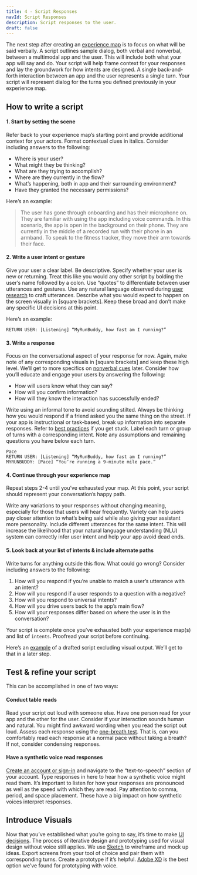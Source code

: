 ```yaml
---
title: 4 - Script Responses
navId: Script Responses
description: Script responses to the user.
draft: false
---
```


The next step after creating an [experience map](map-out-integration) is to focus on what will be said verbally. A script outlines sample dialog, both verbal and nonverbal, between a multimodal app and the user. This will include both what your app will say and do. Your script will help frame context for your responses and lay the groundwork for how intents are designed. A single back-and-forth interaction between an app and the user represents a single turn. Your script will represent dialog for the turns you defined previously in your experience map.

## How to write a script

#### 1. Start by setting the scene

Refer back to your experience map’s starting point and provide additional context for your actors. Format contextual clues in italics. Consider including answers to the following:

- Where is your user?
- What might they be thinking?
- What are they trying to accomplish?
- Where are they currently in the flow?
- What’s happening, both in app and their surrounding environment?
- Have they granted the necessary permissions?

Here’s an example:

> The user has gone through onboarding and has their microphone on. They are familiar with using the app including voice commands. In this scenario, the app is open in the background on their phone. They are currently in the middle of a recorded run with their phone in an armband. To speak to the fitness tracker, they move their arm towards their face.

#### 2. Write a user intent or gesture

Give your user a clear label. Be descriptive. Specify whether your user is new or returning. Treat this like you would any other script by bolding the user’s name followed by a colon. Use “quotes” to differentiate between user utterances and gestures. Use any natural language observed during [user research](/blog/user-research-for-voice-experiences) to craft utterances. Describe what you would expect to happen on the screen visually in [square brackets]. Keep these broad and don’t make any specific UI decisions at this point.

Here’s an example:

```none
RETURN USER: [Listening] “MyRunBuddy, how fast am I running?”
```

#### 3. Write a response

Focus on the conversational aspect of your response for now. Again, make note of any corresponding visuals in [square brackets] and keep these high level. We’ll get to more specifics on [nonverbal cues](tips-for-designing-visual-output) later. Consider how you’ll educate and engage your users by answering the following:

- How will users know what they can say?
- How will you confirm information?
- How will they know the interaction has successfully ended?

Write using an informal tone to avoid sounding stilted. Always be thinking how you would respond if a friend asked you the same thing on the street. If your app is instructional or task-based, break up information into separate responses. Refer to [best practices](tips-for-writing-dialog) if you get stuck. Label each turn or group of turns with a corresponding intent. Note any assumptions and remaining questions you have below each turn.

```none
Pace
RETURN USER: [Listening] “MyRunBuddy, how fast am I running?”
MYRUNBUDDY: [Pace] “You’re running a 9-minute mile pace.”
```

#### 4. Continue through your experience map

Repeat steps 2-4 until you’ve exhausted your map. At this point, your script should represent your conversation’s happy path.

Write any variations to your responses without changing meaning, especially for those that users will hear frequently. Variety can help users pay closer attention to what’s being said while also giving your assistant more personality. Include different utterances for the same intent. This will increase the likelihood that your natural language understanding (NLU) system can correctly infer user intent and help your app avoid dead ends.

#### 5. Look back at your list of intents & include alternate paths

Write turns for anything outside this flow. What could go wrong? Consider including answers to the following:

1. How will you respond if you’re unable to match a user’s utterance with an intent?
1. How will you respond if a user responds to a question with a negative?
1. How will you respond to universal intents?
1. How will you drive users back to the app’s main flow?
1. How will your responses differ based on where the user is in the conversation?

Your script is complete once you’ve exhausted both your experience map(s) and list of `intents`. Proofread your script before continuing.

Here’s an [example](https://www.dropbox.com/scl/fi/0weo35v72i901bynq2j8o/MyRunBuddy-MVP-Return-User-PUBLIC.paper?dl=0&rlkey=mzwmhjl00xznfaxxxo17kjjz1) of a drafted script excluding visual output. We’ll get to that in a later step.

## Test & refine your script

This can be accomplished in one of two ways:

#### Conduct table reads

Read your script out loud with someone else. Have one person read for your app and the other for the user. Consider if your interaction sounds human and natural. You might find awkward wording when you read the script out loud. Assess each response using the [one-breath test](https://developer.amazon.com/en-US/docs/alexa/alexa-design/relatable.html). That is, can you comfortably read each response at a normal pace without taking a breath? If not, consider condensing responses.

#### Have a synthetic voice read responses

[Create an account or sign-in](/create) and navigate to the “text-to-speech” section of your account. Type responses in here to hear how a synthetic voice might read them. It’s important to listen for how your responses are pronounced as well as the speed with which they are read. Pay attention to comma, period, and space placement. These have a big impact on how synthetic voices interpret responses.

## Introduce Visuals

Now that you’ve established what you’re going to say, it’s time to make [UI decisions](tips-for-designing-visual-output). The process of iterative design and prototyping used for visual design without voice still applies. We use [Sketch](https://www.sketch.com/) to wireframe and mock up ideas. Export screens from your tool of choice and pair them with corresponding turns. Create a prototype if it’s helpful. [Adobe XD](https://www.adobe.com/products/xd.html) is the best option we’ve found for prototyping with voice.
